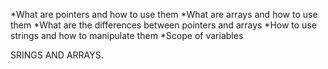 *What are pointers and how to use them
*What are arrays and how to use them
*What are the differences between pointers and arrays
*How to use strings and how to manipulate them
*Scope of variables


SRINGS AND ARRAYS.
